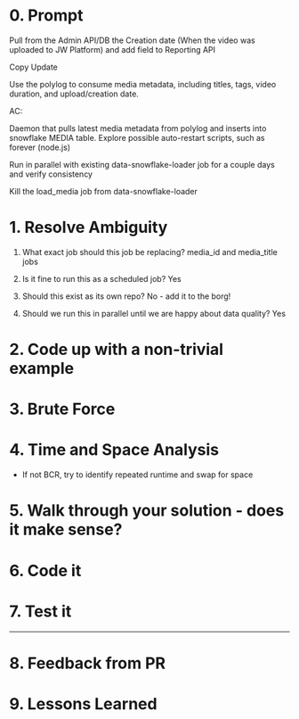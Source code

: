# 0. Prompt
Pull from the Admin API/DB the Creation date (When the video was uploaded to JW Platform) and add field to Reporting API

Copy Update

Use the polylog to consume media metadata, including titles, tags, video duration, and upload/creation date.

AC:

Daemon that pulls latest media metadata from polylog and inserts into snowflake MEDIA table. Explore possible auto-restart scripts, such as forever (node.js)

Run in parallel with existing data-snowflake-loader job for a couple days and verify consistency

Kill the load_media job from data-snowflake-loader

# 1. Resolve Ambiguity
1. What exact job should this job be replacing?
media_id and media_title jobs

2. Is it fine to run this as a scheduled job?
Yes

3. Should this exist as its own repo?
No - add it to the borg!

4. Should we run this in parallel until we are happy about data quality?
Yes

# 2. Code up with a non-trivial example


# 3. Brute Force

# 4. Time and Space Analysis
  * If not BCR, try to identify repeated runtime and swap for space

# 5. Walk through your solution - does it make sense?

# 6. Code it

# 7. Test it

---
# 8. Feedback from PR

# 9. Lessons Learned 
